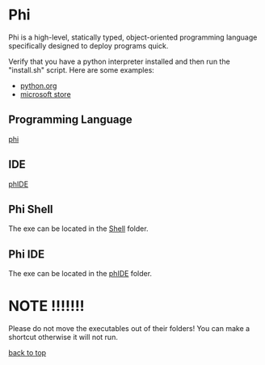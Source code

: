 # Phi

Phi is a high-level, statically typed, object-oriented programming language specifically designed to deploy programs quick.

Verify that you have a python interpreter installed and then run the "install.sh" script.
Here are some examples:

- [python.org](https://www.python.org/)
- [microsoft store](https://apps.microsoft.com/detail/9NRWMJP3717K?hl=en-za&gl=ZA)

## Programming Language

[phi](#ProgrammingLanguage.MD)

## IDE

[phIDE](phIDE.md)

## Phi Shell

The exe can be located in the [Shell](Shell) folder.

## Phi IDE

The exe can be located in the [phIDE](phIDE) folder.

# NOTE !!!!!!!

Please do not move the executables out of their folders! You can make a shortcut otherwise it will not run.

[back to top](README.md)